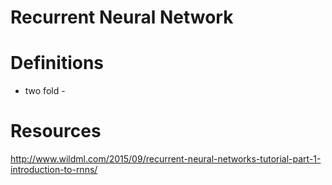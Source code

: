 # Recurrent Neural Network


# Definitions
- two fold -

# Resources
http://www.wildml.com/2015/09/recurrent-neural-networks-tutorial-part-1-introduction-to-rnns/
